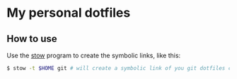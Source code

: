 # My personal dotfiles

## How to use
Use the [stow](https://www.gnu.org/software/stow/) program to create the symbolic links, like this:

```bash
$ stow -t $HOME git # will create a symbolic link of you git dotfiles config
```
